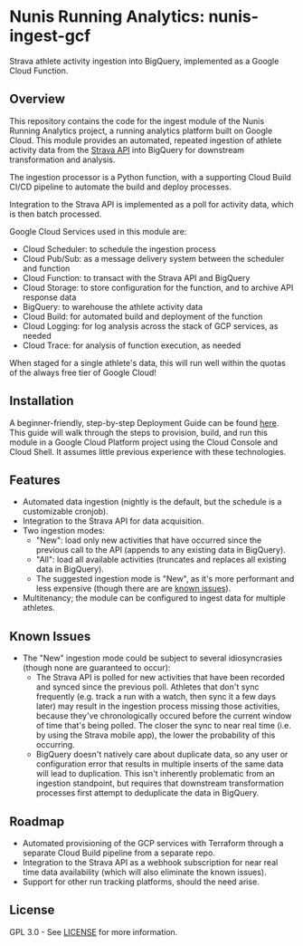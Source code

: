 # Nunis Running Analytics: nunis-ingest-gcf
Strava athlete activity ingestion into BigQuery, implemented as a Google Cloud Function.

## Overview
This repository contains the code for the ingest module of the Nunis Running Analytics project, a running analytics platform built on Google Cloud. This module provides an automated, repeated ingestion of athlete activity data from the [Strava API](https://developers.strava.com/) into BigQuery for downstream transformation and analysis.

The ingestion processor is a Python function, with a supporting Cloud Build CI/CD pipeline to automate the build and deploy processes.

Integration to the Strava API is implemented as a poll for activity data, which is then batch processed.

Google Cloud Services used in this module are:
- Cloud Scheduler: to schedule the ingestion process
- Cloud Pub/Sub: as a message delivery system between the scheduler and function
- Cloud Function: to transact with the Strava API and BigQuery
- Cloud Storage: to store configuration for the function, and to archive API response data
- BigQuery: to warehouse the athlete activity data
- Cloud Build: for automated build and deployment of the function
- Cloud Logging: for log analysis across the stack of GCP services, as needed
- Cloud Trace: for analysis of function execution, as needed

When staged for a single athlete's data, this will run well within the quotas of the always free tier of Google Cloud!


## Installation
A beginner-friendly, step-by-step Deployment Guide can be found [here](deploymentguide.md). This guide will walk through the steps to provision, build, and run this module in a Google Cloud Platform project using the Cloud Console and Cloud Shell. It assumes little previous experience with these technologies.


## Features
- Automated data ingestion (nightly is the default, but the schedule is a customizable cronjob).
- Integration to the Strava API for data acquisition.
- Two ingestion modes:
  - "New": load only new activities that have occurred since the previous call to the API (appends to any existing data in BigQuery).
  - "All": load all available activities (truncates and replaces all existing data in BigQuery).
  - The suggested ingestion mode is "New", as it's more performant and less expensive (though there are are [known issues](#known-issues)).
- Multitenancy; the module can be configured to ingest data for multiple athletes.


## Known Issues
- The "New" ingestion mode could be subject to several idiosyncrasies (though none are guaranteed to occur):
  - The Strava API is polled for new activities that have been recorded and synced since the previous poll. Athletes that don't sync frequently (e.g. track a run with a watch, then sync it a few days later) may result in the ingestion process missing those activities, because they've chronologically occured before the current window of time that's being polled. The closer the sync to near real time (i.e. by using the Strava mobile app), the lower the probability of this occurring.
  - BigQuery doesn't natively care about duplicate data, so any user or configuration error that results in multiple inserts of the same data will lead to duplication. This isn't inherently problematic from an ingestion standpoint, but requires that downstream transformation processes first attempt to deduplicate the data in BigQuery.


## Roadmap
- Automated provisioning of the GCP services with Terraform through a separate Cloud Build pipeline from a separate repo.
- Integration to the Strava API as a webhook subscription for near real time data availability (which will also eliminate the known issues).
- Support for other run tracking platforms, should the need arise.


## License
GPL 3.0 - See [LICENSE](LICENSE) for more information.

